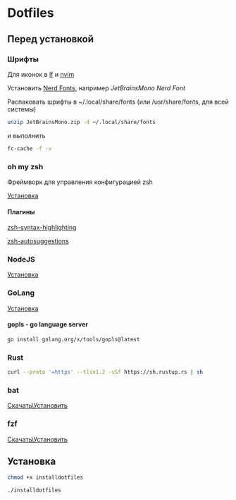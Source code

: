 # Dotfiles

## Перед установкой

### Шрифты

Для иконок в [lf](https://github.com/gokcehan/lf) и [nvim](https://github.com/neovim/neovim)

Установить [Nerd Fonts](https://www.nerdfonts.com/font-downloads), например <i>JetBrainsMono Nerd Font</i>

Распаковать шрифты в ~/.local/share/fonts (или /usr/share/fonts, для всей системы)

```sh
unzip JetBrainsMono.zip -d ~/.local/share/fonts
```

и выполнить

```sh
fc-cache -f -v
```

### oh my zsh

Фреймворк для управления конфигурацией zsh

[Установка](https://ohmyz.sh/#install)

#### Плагины

[zsh-syntax-highlighting](https://github.com/zsh-users/zsh-syntax-highlighting/blob/master/INSTALL.md#oh-my-zsh)

[zsh-autosuggestions](https://github.com/zsh-users/zsh-autosuggestions/blob/master/INSTALL.md#oh-my-zsh)

### NodeJS

[Установка](https://github.com/nodesource/distributions#installation-instructions)

### GoLang

[Установка](https://go.dev/doc/install)

#### gopls - go language server

```sh
go install golang.org/x/tools/gopls@latest
```

### Rust

```sh
curl --proto '=https' --tlsv1.2 -sSf https://sh.rustup.rs | sh
```

### bat

[Скачать\Установить](https://github.com/sharkdp/bat/releases)

### fzf

[Скачать\Установить](https://github.com/junegunn/fzf/releases)

## Установка

```sh
chmod +x installdotfiles
```

```sh
./installdotfiles
```

